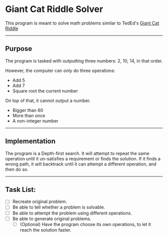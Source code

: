 # Giant Cat Riddle Solver

This program is meant to solve math problems similar to TedEd's [Giant Cat Riddle](https://www.ted.com/talks/dan_finkel_can_you_solve_the_giant_cat_army_riddle/)

---
## Purpose

The program is tasked with outputting three numbers: 2, 10, 14, in that order.

However, the computer can only do three operations: 
 - Add 5
 - Add 7
 - Square root the current number

On top of that, it cannot output a number.
 - Bigger than 60
 - More than once
 - A non-integer number

---

## Implementation

The program is a Depth-first search. It will attempt to repeat the same operation until it un-satisfies a requirement or finds the solution. If it finds a wrong path, it will backtrack until it can attempt a different operation, and then do so.

---

## Task List:

- [ ] Recreate original problem.
- [ ] Be able to tell whether a problem is solvable.
- [ ] Be able to attempt the problem using different operations.
- [ ] Be able to generate original problems.
  - [ ] (Optional) Have the program choose its own operations, to let it reach the solution faster.
